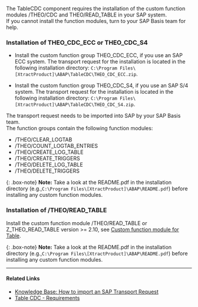 The TableCDC component requires the installation of the custom function modules /THEO/CDC and THEO/READ_TABLE in your SAP system.<br>
If you cannot install the function modules, turn to your SAP Basis team for help.


### Installation of THEO_CDC_ECC or THEO_CDC_S4

- Install the custom function group THEO_CDC_ECC, if you use an SAP ECC system.
The transport request for the installation is located in the following installation directory: `C:\Program Files\[XtractProduct]\ABAP\TableCDC\THEO_CDC_ECC.zip`.

- Install the custom function group THEO_CDC_S4, if you use an SAP S/4 system.
The transport request for the installation is located in the following installation directory: `C:\Program Files\[XtractProduct]\ABAP\TableCDC\THEO_CDC_S4.zip`.

The transport request needs to be imported into SAP by your SAP Basis team.<br>
The function groups contain the following function modules:

- /THEO/CLEAR_LOGTAB
- /THEO/COUNT_LOGTAB_ENTRIES
- /THEO/CREATE_LOG_TABLE
- /THEO/CREATE_TRIGGERS
- /THEO/DELETE_LOG_TABLE
- /THEO/DELETE_TRIGGERS

{: .box-note}
**Note:** Take a look at the README.pdf in the installation directory (e.g.,`C:\Program Files\[XtractProduct]\ABAP\README.pdf`) before installing any custom function modules.

### Installation of /THEO/READ_TABLE

Install the custom function module /THEO/READ_TABLE or Z_THEO_READ_TABLE version >= 2.10, see [Custom function module for Table](./custom-function-module-for-table-extraction#installation-of-theoread_table).

{: .box-note}
**Note:** Take a look at the README.pdf in the installation directory (e.g.,`C:\Program Files\[XtractProduct]\ABAP\README.pdf`) before installing any custom function modules.

*****
#### Related Links
- [Knowledge Base: How to import an SAP Transport Request](https://kb.theobald-software.com/sap/how-to-import-an-sap-transport-request-with-the-transport-management-system-stms)
- [Table CDC - Requirements](../table-cdc#requirements)
